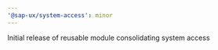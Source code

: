 ```yaml
---
'@sap-ux/system-access': minor
---
```


Initial release of reusable module consolidating system access
